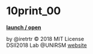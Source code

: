 # 10print_00

**[launch / open](http://dsii-2018-unirsm.github.io/iretrtr/10print/10print_00)**<br>

by @iretrtr © 2018 MIT License  
DSII2018 Lab @UNIRSM [website](http://dsii-2018-unirsm.github.io)
